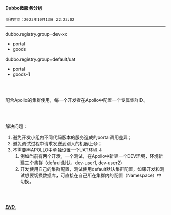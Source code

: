 #### Dubbo微服务分组

`创建时间：2023年10月13日 22:23:02`

---

dubbo.registry.group=dev-xx

- portal
- goods

dubbo.registry.group=default/uat

- portal
- goods-1

<br/><br/>

配合Apollo的集群使用，每一个开发者在Apollo中配置一个专属集群ID。

<br/><br/>

解决问题：

1. 避免开发小组内不同代码版本的服务造成的portal调用差异；
2. 避免调试过程中请求发送到别人的机器上😷；
3. 不需要再APOLLO中单独设置一个UAT环境 ↓
   1. 例如当前有两个开发，一个测试，在Apollo中新建一个DEV环境，环境新建三个集群（default默认，dev-user1, dev-user2）
   2. 开发使用自己的集群配置，测试使用default默认集群配置，如果开发和测试想要切换数据库，可直接在自己所在集群内的配置（Namespace）中切换。



<br/><br/>

**<u>*END.*</u>**